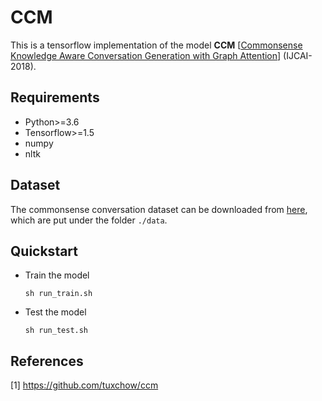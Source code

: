 CCM
=============================

This is a tensorflow implementation of the model **CCM** [[Commonsense Knowledge Aware Conversation Generation with Graph Attention](https://www.ijcai.org/proceedings/2018/0643.pdf)] (IJCAI-2018).

## Requirements

* Python>=3.6
* Tensorflow>=1.5
* numpy
* nltk

## Dataset

The commonsense conversation dataset can be downloaded from [here](http://coai.cs.tsinghua.edu.cn/file/commonsense_conversation_dataset.tar.gz), which are put under the folder ```./data```.

## Quickstart

* Train the model
  ```
  sh run_train.sh
  ```
* Test the model
  ```
  sh run_test.sh
  ```


## References

[1] https://github.com/tuxchow/ccm
